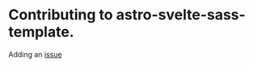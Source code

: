 # Contributing to astro-svelte-sass-template.
Adding an [issue](https://github.com/Oblivious-Oblivious/astro-svelte-sass-template/issues)
